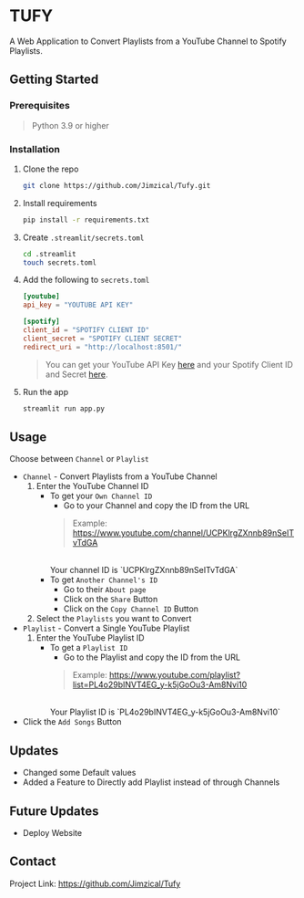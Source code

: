 # TUFY

A Web Application to Convert Playlists from a YouTube Channel to Spotify Playlists.

## Getting Started

### Prerequisites
> Python 3.9 or higher

### Installation
1. Clone the repo
   ```sh
   git clone https://github.com/Jimzical/Tufy.git
    ```

2. Install requirements
    ```sh
    pip install -r requirements.txt
    ```
3. Create `.streamlit/secrets.toml`
    ```sh
    cd .streamlit
    touch secrets.toml
    ```

4. Add the following to `secrets.toml`
    ```toml
    [youtube]
    api_key = "YOUTUBE API KEY"

    [spotify]
    client_id = "SPOTIFY CLIENT ID"
    client_secret = "SPOTIFY CLIENT SECRET"
    redirect_uri = "http://localhost:8501/"
    ```
    > You can get your YouTube API Key [here](https://console.developers.google.com/apis/credentials) and your Spotify Client ID and Secret [here](https://developer.spotify.com/dashboard/applications).

5. Run the app
    ```sh
    streamlit run app.py
    ```

## Usage
Choose between `Channel` or `Playlist`
- `Channel` - Convert Playlists from a YouTube Channel
    1. Enter the YouTube Channel ID
        - To get your `Own Channel ID`
            - Go to your Channel and copy the ID from the URL
            > Example: https://www.youtube.com/channel/UCPKlrgZXnnb89nSeITvTdGA
            </br>
            Your channel ID is `UCPKlrgZXnnb89nSeITvTdGA`
        - To get `Another Channel's ID`
            - Go to their `About page` 
            - Click on the `Share` Button
            - Click on the `Copy Channel ID` Button
    2. Select the `Playlists` you want to Convert
- `Playlist` - Convert a Single YouTube Playlist
    1. Enter the YouTube Playlist ID
        - To get a `Playlist ID`
            - Go to the Playlist and copy the ID from the URL
            > Example: https://www.youtube.com/playlist?list=PL4o29bINVT4EG_y-k5jGoOu3-Am8Nvi10
            </br>
            Your Playlist ID is `PL4o29bINVT4EG_y-k5jGoOu3-Am8Nvi10`
 -  Click the `Add Songs` Button

## Updates
- Changed some Default values
- Added a Feature to Directly add Playlist instead of through Channels

## Future Updates
- Deploy Website



## Contact
Project Link: https://github.com/Jimzical/Tufy